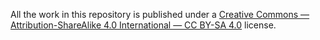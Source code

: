 All the work in this repository is published under a [Creative Commons — Attribution-ShareAlike 4.0 International — CC BY-SA 4.0](https://creativecommons.org/licenses/by-sa/4.0/) license.
